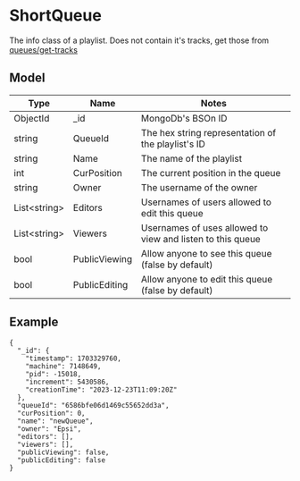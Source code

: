 # ShortQueue
The info class of a playlist. Does not contain it's tracks, get those from [queues/get-tracks](queues/get-tracks)

## Model 
|Type|Name|Notes|
|----|----|-----|
|ObjectId|\_id|MongoDb's BSOn ID|
|string|QueueId|The hex string representation of the playlist's ID|
|string|Name|The name of the playlist|
|int|CurPosition|The current position in the queue|
|string|Owner|The username of the owner|
|List\<string\>|Editors|Usernames of users allowed to edit this queue|
|List\<string\>|Viewers|Usernames of uses allowed to view and listen to this queue|
|bool|PublicViewing|Allow anyone to see this queue (false by default)|
|bool|PublicEditing|Allow anyone to edit this queue (false by default)|


## Example
```
{
  "_id": {
    "timestamp": 1703329760,
    "machine": 7148649,
    "pid": -15018,
    "increment": 5430586,
    "creationTime": "2023-12-23T11:09:20Z"
  },
  "queueId": "6586bfe06d1469c55652dd3a",
  "curPosition": 0,
  "name": "newQueue",
  "owner": "Epsi",
  "editors": [],
  "viewers": [],
  "publicViewing": false,
  "publicEditing": false
}
```
